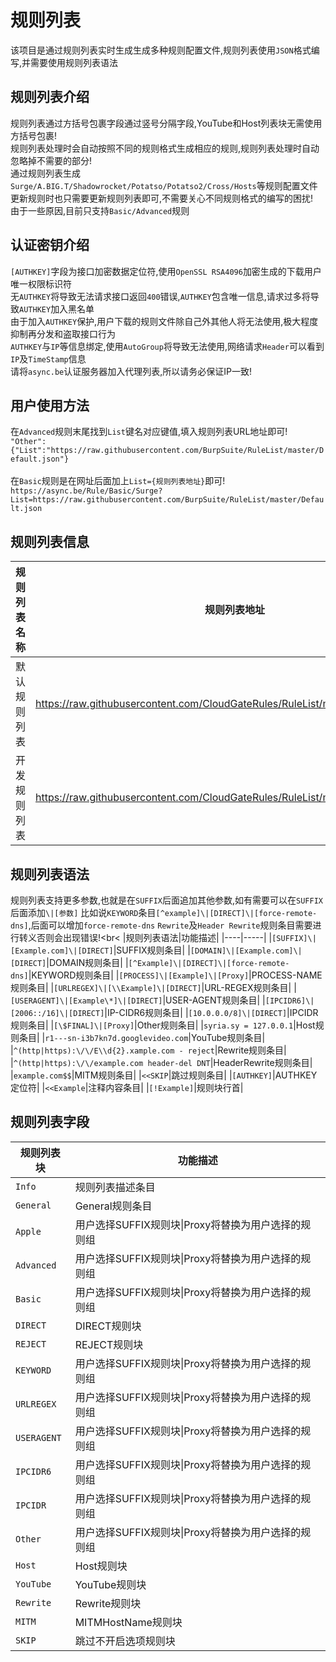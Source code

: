 规则列表
===========================
该项目是通过规则列表实时生成生成多种规则配置文件,规则列表使用`JSON`格式编写,并需要使用规则列表语法

规则列表介绍
------
规则列表通过方括号包裹字段通过竖号分隔字段,YouTube和Host列表块无需使用方括号包裹!<br>
规则列表处理时会自动按照不同的规则格式生成相应的规则,规则列表处理时自动忽略掉不需要的部分!<br>
通过规则列表生成`Surge/A.BIG.T/Shadowrocket/Potatso/Potatso2/Cross/Hosts`等规则配置文件<br>
更新规则时也只需要更新规则列表即可,不需要关心不同规则格式的编写的困扰!<br>
由于一些原因,目前只支持`Basic/Advanced`规则<br>

认证密钥介绍
------
`[AUTHKEY]`字段为接口加密数据定位符,使用`OpenSSL RSA4096`加密生成的下载用户唯一权限标识符<br>
无`AUTHKEY`将导致无法请求接口返回`400`错误,`AUTHKEY`包含唯一信息,请求过多将导致`AUTHKEY`加入黑名单<br>
由于加入`AUTHKEY`保护,用户下载的规则文件除自己外其他人将无法使用,极大程度抑制再分发和盗取接口行为<br>
`AUTHKEY`与`IP`等信息绑定,使用`AutoGroup`将导致无法使用,网络请求`Header`可以看到`IP`及`TimeStamp`信息<br>
请将`async.be`认证服务器加入代理列表,所以请务必保证IP一致!

用户使用方法
------
在`Advanced`规则末尾找到`List`键名对应键值,填入规则列表URL地址即可!<br>
`"Other":{"List":"https://raw.githubusercontent.com/BurpSuite/RuleList/master/Default.json"}`<br>
<br>
在`Basic`规则是在网址后面加上`List={规则列表地址}`即可!<br>
`https://async.be/Rule/Basic/Surge?List=https://raw.githubusercontent.com/BurpSuite/RuleList/master/Default.json`

规则列表信息
------
|规则列表名称|规则列表地址|
|----|-----|
|默认规则列表|https://raw.githubusercontent.com/CloudGateRules/RuleList/master/Default.json|
|开发规则列表|https://raw.githubusercontent.com/CloudGateRules/RuleList/master/Developers.json|

规则列表语法
------
规则列表支持更多参数,也就是在`SUFFIX`后面追加其他参数,如有需要可以在`SUFFIX`后面添加`\|[参数]`
比如说`KEYWORD`条目`[^example]\|[DIRECT]\|[force-remote-dns]`,后面可以增加`force-remote-dns`
`Rewrite`及`Header Rewrite`规则条目需要进行转义否则会出现错误!<br<
|规则列表语法|功能描述|
|----|-----|
|`[SUFFIX]\|[Example.com]\|[DIRECT]`|SUFFIX规则条目|
|`[DOMAIN]\|[Example.com]\|[DIRECT]`|DOMAIN规则条目|
|`[^Example]\|[DIRECT]\|[force-remote-dns]`|KEYWORD规则条目|
|`[PROCESS]\|[Example]\|[Proxy]`|PROCESS-NAME规则条目|
|`[URLREGEX]\|[\\Example]\|[DIRECT]`|URL-REGEX规则条目|
|`[USERAGENT]\|[Example\*]\|[DIRECT]`|USER-AGENT规则条目|
|`[IPCIDR6]\|[2006::/16]\|[DIRECT]`|IP-CIDR6规则条目|
|`[10.0.0.0/8]\|[DIRECT]`|IPCIDR规则条目|
|`[\$FINAL]\|[Proxy]`|Other规则条目|
|`syria.sy = 127.0.0.1`|Host规则条目|
|`r1---sn-i3b7kn7d.googlevideo.com`|YouTube规则条目|
|`^(http|https):\/\/E\\d{2}.xample.com - reject`|Rewrite规则条目|
|`^(http|https):\/\/example.com header-del DNT`|HeaderRewrite规则条目|
|`example.com$$`|MITM规则条目|
|`<<SKIP`|跳过规则条目|
|`[AUTHKEY]`|AUTHKEY定位符|
|`<<Example`|注释内容条目|
|`[!Example]`|规则块行首|

规则列表字段
------
|规则列表块|功能描述|
|----|-----|
|`Info`|规则列表描述条目|
|`General`|General规则条目|
|`Apple`|用户选择SUFFIX规则块\|Proxy将替换为用户选择的规则组|
|`Advanced`|用户选择SUFFIX规则块\|Proxy将替换为用户选择的规则组|
|`Basic`|用户选择SUFFIX规则块\|Proxy将替换为用户选择的规则组|
|`DIRECT`|DIRECT规则块|
|`REJECT`|REJECT规则块|
|`KEYWORD`|用户选择SUFFIX规则块\|Proxy将替换为用户选择的规则组|
|`URLREGEX`|用户选择SUFFIX规则块\|Proxy将替换为用户选择的规则组|
|`USERAGENT`|用户选择SUFFIX规则块\|Proxy将替换为用户选择的规则组|
|`IPCIDR6`|用户选择SUFFIX规则块\|Proxy将替换为用户选择的规则组|
|`IPCIDR`|用户选择SUFFIX规则块\|Proxy将替换为用户选择的规则组|
|`Other`|用户选择SUFFIX规则块\|Proxy将替换为用户选择的规则组|
|`Host`|Host规则块|
|`YouTube`|YouTube规则块|
|`Rewrite`|Rewrite规则块|
|`MITM`|MITMHostName规则块|
|`SKIP`|跳过不开启选项规则块|
